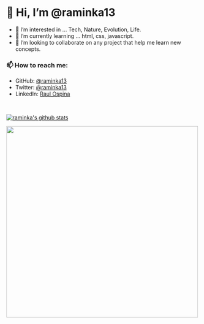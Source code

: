 # 👋 Hi, I’m @raminka13
- 👀 I’m interested in ... Tech, Nature, Evolution, Life.
- 🌱 I’m currently learning ... html, css, javascript.
- 💞️ I’m looking to collaborate on any project that help me learn new concepts.

### 📫 How to reach me:
- GitHub: [@raminka13](https://github.com/raminka13)
- Twitter: [@raminka13](https://twitter.com/raminka13)
- LinkedIn: [Raul Ospina](http://linkedin.com/in/raul-ospina-83232614)

<br/>

[![raminka's github stats](https://github-readme-stats.vercel.app/api?username=raminka13&show_icons=true)](https://github.com/raminka13)

<a href="https://github.com/raminka13?tab=repositories">
  <img width="500px" src="https://github-readme-stats.raminka13.vercel.app/api/top-langs/?username=raminka13&count_private=true&layout=compact&hide=makefile,shell&hide_title=true&hide_border=true" />
</a>
<!---
raminka13/raminka13 is a ✨ special ✨ repository because its `README.md` (this file) appears on your GitHub profile.
You can click the Preview link to take a look at your changes.
--->
